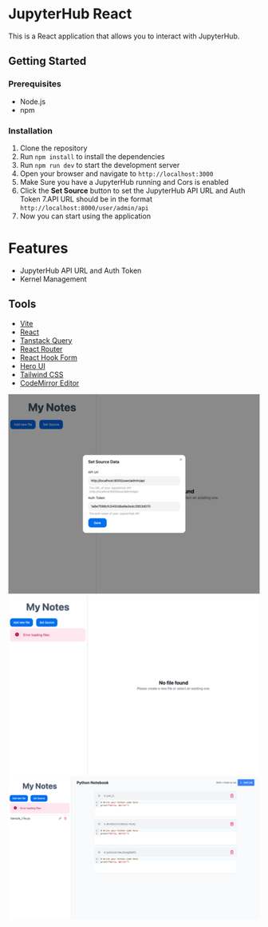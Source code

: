 # JupyterHub React

This is a React application that allows you to interact with JupyterHub.

## Getting Started

### Prerequisites

-   Node.js
-   npm

### Installation

1. Clone the repository
2. Run `npm install` to install the dependencies
3. Run `npm run dev` to start the development server
4. Open your browser and navigate to `http://localhost:3000`
5. Make Sure you have a JupyterHub running and Cors is enabled
6. Click the **Set Source** button to set the JupyterHub API URL and Auth Token
7.API URL should be in the format `http://localhost:8000/user/admin/api`
8. Now you can start using the application

# Features

-   JupyterHub API URL and Auth Token
-   Kernel Management


## Tools

-   [Vite](https://vitejs.dev/)
-   [React](https://reactjs.org/)
-   [Tanstack Query](https://tanstack.com/query/latest)
-   [React Router](https://reactrouter.com/en/main)
-   [React Hook Form](https://react-hook-form.com/)
-   [Hero UI](https://www.heroui.com/)
-   [Tailwind CSS](https://tailwindcss.com/)
-   [CodeMirror Editor](https://codemirror.net/)




![alt text](./previews/localhost_3000_.png)
![alt text](./previews/localhost_3000_1.png)
![alt text](./previews/localhost_3000_files_SAMPLE_FILE.png)